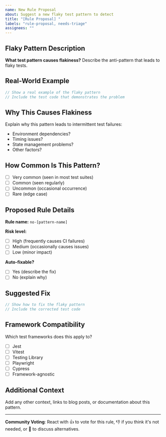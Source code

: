 ```yaml
---
name: New Rule Proposal
about: Suggest a new flaky test pattern to detect
title: "[Rule Proposal] "
labels: "rule-proposal, needs-triage"
assignees: ""
---
```


## Flaky Pattern Description

**What test pattern causes flakiness?**
Describe the anti-pattern that leads to flaky tests.

## Real-World Example

```javascript
// Show a real example of the flaky pattern
// Include the test code that demonstrates the problem
```

## Why This Causes Flakiness

Explain why this pattern leads to intermittent test failures:

- Environment dependencies?
- Timing issues?
- State management problems?
- Other factors?

## How Common Is This Pattern?

- [ ] Very common (seen in most test suites)
- [ ] Common (seen regularly)
- [ ] Uncommon (occasional occurrence)
- [ ] Rare (edge case)

## Proposed Rule Details

**Rule name:** `no-[pattern-name]`

**Risk level:**

- [ ] High (frequently causes CI failures)
- [ ] Medium (occasionally causes issues)
- [ ] Low (minor impact)

**Auto-fixable?**

- [ ] Yes (describe the fix)
- [ ] No (explain why)

## Suggested Fix

```javascript
// Show how to fix the flaky pattern
// Include the corrected test code
```

## Framework Compatibility

Which test frameworks does this apply to?

- [ ] Jest
- [ ] Vitest
- [ ] Testing Library
- [ ] Playwright
- [ ] Cypress
- [ ] Framework-agnostic

## Additional Context

Add any other context, links to blog posts, or documentation about this pattern.

---

**Community Voting**: React with 👍 to vote for this rule, 👎 if you think it's not needed, or 💭 to discuss alternatives.
